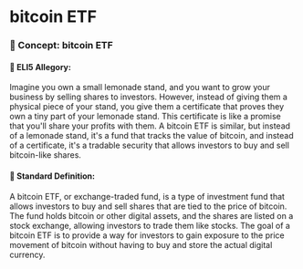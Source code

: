 # bitcoin ETF

### 📘 Concept: bitcoin ETF

#### 🧩 ELI5 Allegory:
Imagine you own a small lemonade stand, and you want to grow your business by selling shares to investors. However, instead of giving them a physical piece of your stand, you give them a certificate that proves they own a tiny part of your lemonade stand. This certificate is like a promise that you'll share your profits with them. A bitcoin ETF is similar, but instead of a lemonade stand, it's a fund that tracks the value of bitcoin, and instead of a certificate, it's a tradable security that allows investors to buy and sell bitcoin-like shares.

#### 📖 Standard Definition:
A bitcoin ETF, or exchange-traded fund, is a type of investment fund that allows investors to buy and sell shares that are tied to the price of bitcoin. The fund holds bitcoin or other digital assets, and the shares are listed on a stock exchange, allowing investors to trade them like stocks. The goal of a bitcoin ETF is to provide a way for investors to gain exposure to the price movement of bitcoin without having to buy and store the actual digital currency.